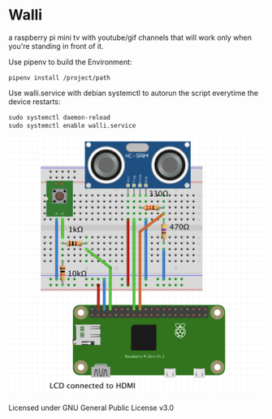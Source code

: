 # Walli

a raspberry pi mini tv with youtube/gif channels that will work only when you're standing in front of it.

Use pipenv to build the Environment:

```
pipenv install /project/path
```

Use walli.service with debian systemctl to autorun the script everytime the device restarts:
``` 
sudo systemctl daemon-reload
sudo systemctl enable walli.service
```

![Alt text](circuit.png?raw=true "Title")

Licensed under GNU General Public License v3.0
